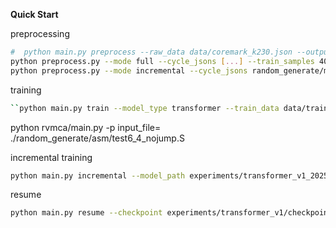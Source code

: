 **Quick Start**

preprocessing

  ```bash
#  python main.py preprocess --raw_data data/coremark_k230.json --output_dir data
python preprocess.py --mode full --cycle_jsons [...] --train_samples 4000 --val_samples 4000 --train_json data/exp4/train_data4k.json --val_json data/exp4/val_data.json
python preprocess.py --mode incremental --cycle_jsons random_generate/mca.json --existing_train_json data/exp4/train_data4k.json --existing_val_json data/exp4/val_data.json --train_json data/exp4/train_data4k_4k.json --train_samples 8000 --val_samples 4000
  ```

training

```bash
``python main.py train --model_type transformer --train_data data/train_data.json --val_data data/val_data.json --experiment_name transformer_v1 --epoch 50
`````

python rvmca/main.py -p input_file= ./random_generate/asm/test6_4_nojump.S

incremental training

```bash
python main.py incremental --model_path experiments/transformer_v1_20250304_101004/checkpoints/checkpoint_latest.pth
```

resume

  ```bash
  python main.py resume --checkpoint experiments/transformer_v1/checkpoints/checkpoint_epoch_10.pth --additional_epochs 20
  ```